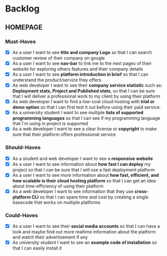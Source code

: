 # Backlog

## HOMEPAGE

### Must-Haves

- [x] As a user I want to see **title and company Logo** so that I can search
      customer review of their company on google
- [x] As a user I want to see **nav-bar** to link me to the next pages of their
      website for exploring others features and their company details
- [x] As a user I want to see **platform introduction in brief** so that I can
      understand the product/service they offers
- [x] As web developer I want to see their **company service statistic** such
      as: **Deployment stats, Project and Published stats**, so that I can be
      sure that I will deliver a professional work to my client by using their
      platform
- [x] As web developer I want to find a low-cost cloud hosting with **trial or
      demo option** so that I can first test it out before using their paid
      service.
- [x] As a university student I want to see multiple **lists of supported
      programming languages** so that I can see if my programming language that
      I`m using in project is supported
- [x] As a web developer I want to see a clear license or **copyright** to make
      sure that their platform offers professional service </br>

### Should-Haves

- [x] As a student and web developer I want to see a **responsive website**
- [x] As a user I want to see information about **how fast I can deploy** my
      project so that I can be sure that I will use a fast deployment platform
- [x] As a user I want to see more information about **how fast, efficient, and
      how scalable is their cloud hosting platform** so that I can get an idea
      about time-efficiency of using their platform
- [x] As a web developer I want to see information that they use
      **cross-platform CLI** so that I can spare time and cost by creating a
      single basecode that works on multiple platforms

### Could-Haves

- [x] As a user I want to see their **social media accounts** so that I can have
      a look and maybe find out more realtime information about the platform and
      watch their advertisement if any
- [x] As university student I want to see an **example code of installation** so
      that I can easily install it
